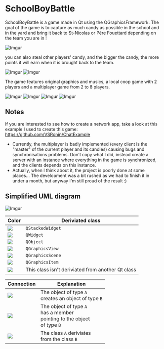 # SchoolBoyBattle
SchoolBoyBattle is a game made in Qt using the QGraphicsFramework. The goal of the game is to capture as much candy as possible in the school and in the yard and bring it back to St-Nicolas or Père Fouettard depending on the team you are in !

![Imgur](https://i.imgur.com/mfz3cjA.png)

you can also steal other players' candy, and the bigger the candy, the more points it will earn when it is brought back to the team.

![Imgur](https://i.imgur.com/WsyzJQ7.gif) ![Imgur](https://i.imgur.com/fEikWPJ.gif)

The game features original graphics and musics, a local coop game with 2 players and a multiplayer game from 2 to 8 players.

![Imgur](https://imgur.com/svc2tQr.gif) ![Imgur](https://imgur.com/lSpWadQ.gif) ![Imgur](https://imgur.com/q8UxTeR.gif) ![Imgur](https://imgur.com/8UNYIO0.gif)

## Notes

If you are interested to see how to create a network app, take a look at this example I used to create this game: https://github.com/VSRonin/ChatExample

- Currently, the multiplayer is badly implemented (every client is the "master" of the current player and its candies) causing bugs and synchronisations problems. Don't copy what I did, instead create a server with an instance where everything in the game is synchronized, and the clients depends on this instance.
- Actually, when I think about it, the project is poorly done at some places... The development was a bit rushed as we had to finish it in under a month, but anyway I'm still proud of the result :)


## Simplified UML diagram

![Imgur](https://i.imgur.com/8nuh7cl.png)

| Color | Deriviated class |
| ------- | -------------- |
| ![](https://i.imgur.com/YZkMM7O.png) | `QStackedWidget` |
| ![](https://i.imgur.com/4UiPqXj.png) | `QWidget` |
| ![](https://i.imgur.com/mfgMQ2R.png) | `QObject` |
| ![](https://i.imgur.com/ikoMsr8.png) | `QGraphicsView` |
| ![](https://i.imgur.com/nMMxoDM.png) | `QGraphicsScene` |
| ![](https://i.imgur.com/VNb5qmk.png) | `QGraphicsItem` |
| ![](https://i.imgur.com/0lY3uqP.png) | This class isn't deriviated from another Qt class |


| Connection | Explanation |
| ------- | -------------- |
| ![](https://i.imgur.com/FTDrlSH.png) | The object of type `A` <br>creates an object of type `B` |
| ![](https://i.imgur.com/NiQ9e63.png) | The object of type `A` <br>has a member <br>pointing to the object <br>of type `B` |
| ![](https://i.imgur.com/5b3un4l.png) | The class `A` deriviates <br> from the class `B` |
